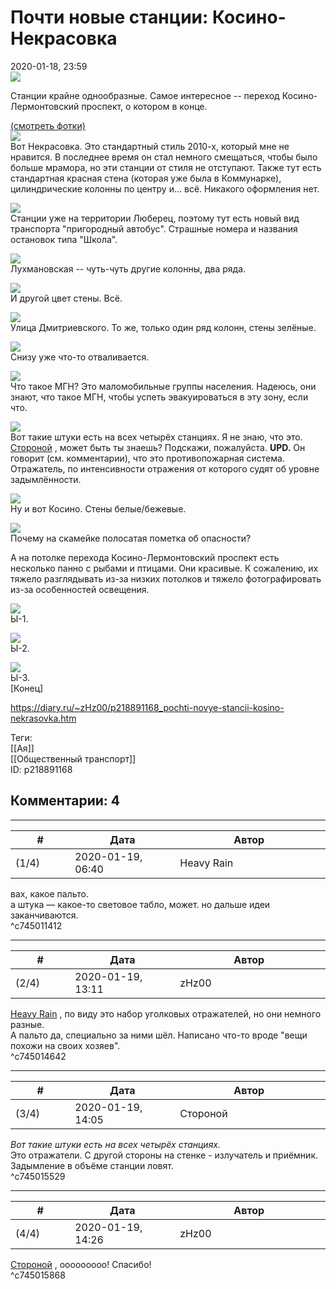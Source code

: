 Почти новые станции: Косино-Некрасовка
======================================

  
2020-01-18, 23:59  
   [![](pics/BjSMUeXl.jpg)](https://i.imgur.com/BjSMUeX.jpg)     
   
 Станции крайне однообразные. Самое интересное -- переход Косино-Лермонтовский проспект, о котором в конце.   
   
  [(смотреть фотки)](https://zHz00.diary.ru/p218891168.htm?index=1#linkmore218891168m1)       
  [![](pics/rEKSaHrl.jpg)](https://i.imgur.com/rEKSaHr.jpg)    
 Вот Некрасовка. Это стандартный стиль 2010-х, который мне не нравится. В последнее время он стал немного смещаться, чтобы было больше мрамора, но эти станции от стиля не отступают. Также тут есть стандартная красная стена (которая уже была в Коммунарке), цилиндрические колонны по центру и... всё. Никакого оформления нет.   
   
  [![](pics/mMxVLTUl.jpg)](https://i.imgur.com/mMxVLTU.jpg)    
 Станции уже на территории Люберец, поэтому тут есть новый вид транспорта "пригородный автобус". Страшные номера и названия остановок типа "Школа".   
   
  [![](pics/tdjulFrl.jpg)](https://i.imgur.com/tdjulFr.jpg)    
 Лухмановская -- чуть-чуть другие колонны, два ряда.   
   
  [![](pics/wpGIVNLl.jpg)](https://i.imgur.com/wpGIVNL.jpg)    
 И другой цвет стены. Всё.   
   
  [![](pics/F87tL8ul.jpg)](https://i.imgur.com/F87tL8u.jpg)    
 Улица Дмитриевского. То же, только один ряд колонн, стены зелёные.   
   
  [![](pics/dFXczY9l.jpg)](https://i.imgur.com/dFXczY9.jpg)    
 Снизу уже что-то отваливается.   
   
  [![](pics/TehyWuNl.jpg)](https://i.imgur.com/TehyWuN.jpg)    
 Что такое МГН? Это маломобильные группы населения. Надеюсь, они знают, что такое МГН, чтобы успеть эвакуироваться в эту зону, если что.   
   
  [![](pics/N2z89dFl.jpg)](https://i.imgur.com/N2z89dF.jpg)    
 Вот такие штуки есть на всех четырёх станциях. Я не знаю, что это.  [Стороной](http://1047.diary.ru "Сторона 1")  , может быть ты знаешь? Подскажи, пожалуйста.  **UPD.**  Он говорит (см. комментарии), что это противопожарная система. Отражатель, по интенсивности отражения от которого судят об уровне задымлённости.   
   
  [![](pics/TuhYVZll.jpg)](https://i.imgur.com/TuhYVZl.jpg)    
 Ну и вот Косино. Стены белые/бежевые.   
   
  [![](pics/UakVwQJl.jpg)](https://i.imgur.com/UakVwQJ.jpg)    
 Почему на скамейке полосатая пометка об опасности?   
   
 А на потолке перехода Косино-Лермонтовский проспект есть несколько панно с рыбами и птицами. Они красивые. К сожалению, их тяжело разглядывать из-за низких потолков и тяжело фотографировать из-за особенностей освещения.   
   
  [![](pics/LZwFqcll.jpg)](https://i.imgur.com/LZwFqcl.jpg)    
 Ы-1.   
   
  [![](pics/5Wn29h5l.jpg)](https://i.imgur.com/5Wn29h5.jpg)    
 Ы-2.   
   
  [![](pics/RH1wGgDl.jpg)](https://i.imgur.com/RH1wGgD.jpg)    
 Ы-3.   
  [Конец]     
  
<https://diary.ru/~zHz00/p218891168_pochti-novye-stancii-kosino-nekrasovka.htm>  
  
Теги:  
[[Ая]]  
[[Общественный транспорт]]  
ID: p218891168  


Комментарии: 4
--------------

  


---



|         #         |              Дата              |                     Автор                     |           ID           |
| --- | --- | --- | --- |
| (1/4) | 2020-01-19, 06:40 | Heavy Rain | c745011412 |

  
 вах, какое пальто.   
 а штука — какое-то световое табло, может. но дальше идеи заканчиваются.   
 ^c745011412

---



|         #         |              Дата              |                     Автор                     |           ID           |
| --- | --- | --- | --- |
| (2/4) | 2020-01-19, 13:11 | zHz00 | c745014642 |

  
  [Heavy Rain](http://kogacz.diary.ru "dear j ournal")  , по виду это набор уголковых отражателей, но они немного разные.   
 А пальто да, специально за ними шёл. Написано что-то вроде "вещи похожи на своих хозяев".   
 ^c745014642

---



|         #         |              Дата              |                     Автор                     |           ID           |
| --- | --- | --- | --- |
| (3/4) | 2020-01-19, 14:05 | Стороной | c745015529 |

  
  *Вот такие штуки есть на всех четырёх станциях.*    
 Это отражатели. С другой стороны на стенке - излучатель и приёмник. Задымление в объёме станции ловят.   
 ^c745015529

---



|         #         |              Дата              |                     Автор                     |           ID           |
| --- | --- | --- | --- |
| (4/4) | 2020-01-19, 14:26 | zHz00 | c745015868 |

  
  [Стороной](http://1047.diary.ru "Сторона 1")  , ооооооооо! Спасибо!   
 ^c745015868